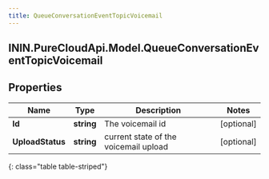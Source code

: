 ```yaml
---
title: QueueConversationEventTopicVoicemail
---
```

## ININ.PureCloudApi.Model.QueueConversationEventTopicVoicemail

## Properties

|Name | Type | Description | Notes|
|------------ | ------------- | ------------- | -------------|
| **Id** | **string** | The voicemail id | [optional] |
| **UploadStatus** | **string** | current state of the voicemail upload | [optional] |
{: class="table table-striped"}


